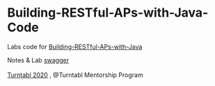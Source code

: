 # Building-RESTful-APs-with-Java-Code

Labs code for [Building-RESTful-APs-with-Java](https://github.com/idawud/Building-RESTful-APs-with-Java)

Notes & Lab [swagger](https://github.com/idawud/Building-RESTful-APs-with-Java/blob/master/presentations/swagger.md)
<br/><br/>[Turntabl 2020](https://turntabl.io/) , @Turntabl Mentorship Program
